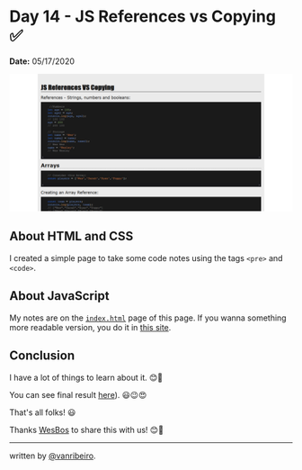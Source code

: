 # Day 14 - JS References vs Copying ✅

**Date:** 05/17/2020

![JS References vs Copy](./../../images/challenges/14-javascript-references-vs-copying.png)

## About HTML and CSS

I created a simple page to take some code notes using the tags `<pre>` and `<code>`.

## About JavaScript

My notes are on the [`index.html`](./index.html) page of this page. If you wanna something more readable version, you do it in [this site](https://vanribeiro-30daysofjavascript.netlify.app/challenge-files/14%20-%20javascript%20reference%20vs%20copying/).

## Conclusion

I have a lot of things to learn about it. 😊💖

You can see final result [here](https://vanribeiro-30daysofjavascript.netlify.app/challenge-files/14%20-%20javascript%20reference%20vs%20copying/)). 😃😉😍

That's all folks! 😃

Thanks [WesBos](https://github.com/wesbos) to share this with us! 😊💖

---

written by [@vanribeiro](https://github.com/vanribeiro).